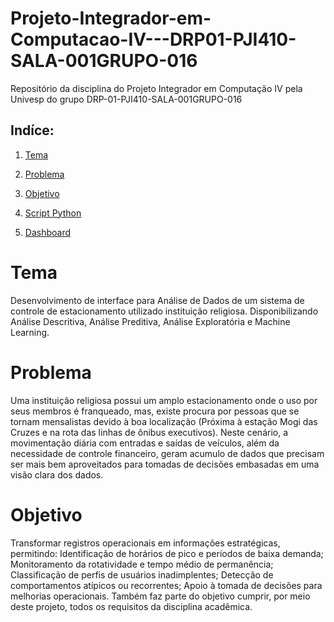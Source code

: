 # Projeto-Integrador-em-Computacao-IV---DRP01-PJI410-SALA-001GRUPO-016

Repositório da disciplina do Projeto Integrador em Computação IV pela Univesp do grupo DRP-01-PJI410-SALA-001GRUPO-016

## Indíce:

1. [Tema](#tema)

2. [Problema](#problema)

3. [Objetivo](#objetivo)

4. [Script Python](scripts/script_python.py)

5. [Dashboard](dashboard/dashboard.pdf)

# Tema

Desenvolvimento de interface para Análise de Dados de um sistema de controle de estacionamento utilizado instituição religiosa. Disponibilizando Análise Descritiva, Análise Preditiva, Análise Exploratória e Machine Learning.

# Problema

Uma instituição religiosa possui um amplo estacionamento onde o uso por seus membros é franqueado, mas, existe procura por pessoas que se tornam mensalistas devido à boa localização (Próxima à estação Mogi das Cruzes e na rota das linhas de ônibus executivos). Neste cenário, a movimentação diária com entradas e saídas de veículos, além da necessidade de controle financeiro, geram acumulo de dados que precisam ser mais bem aproveitados para tomadas de decisões embasadas em uma visão clara dos dados.

# Objetivo

Transformar registros operacionais em informações estratégicas, permitindo: Identificação de horários de pico e períodos de baixa demanda; Monitoramento da rotatividade e tempo médio de permanência; Classificação de perfis de usuários inadimplentes; Detecção de comportamentos atípicos ou recorrentes; Apoio à tomada de decisões para melhorias operacionais. Também faz parte do objetivo cumprir, por meio deste projeto, todos os requisitos da disciplina acadêmica.
